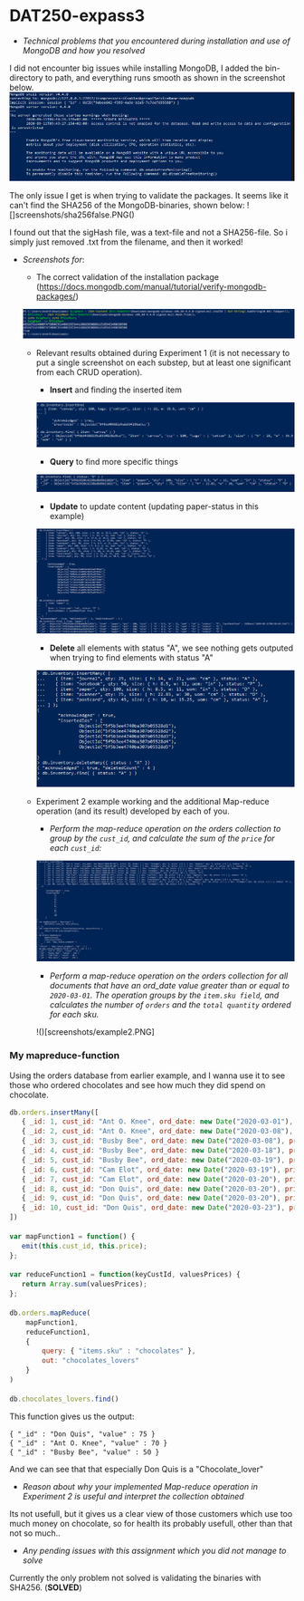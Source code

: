 # DAT250-expass3

* *Technical problems that you encountered during installation and use of MongoDB and how you resolved*

I did not encounter big issues while installing MongoDB, I added the bin-directory to path, and everything runs smooth as shown in the screenshot below. 
![](screenshots/mongodb.PNG)

The only issue I get is when trying to validate the packages. It seems like it can't find the SHA256 of the MongoDB-binaries, shown below:
![]screenshots/sha256false.PNG()

I found out that the sigHash file, was a text-file and not a SHA256-file. So i simply just removed .txt from the filename, and then it worked! 


* *Screenshots for*:
    - The correct validation of the installation package (https://docs.mongodb.com/manual/tutorial/verify-mongodb-packages/)

    ![](screenshots/verified.PNG)



    - Relevant results obtained during Experiment 1 (it is not necessary to put a single screenshot on each substep, but at least one significant from each CRUD operation).

        - **Insert** and finding the inserted item 
        
       ![insert](screenshots/insert.PNG) 

       - **Query** to find more specific things 

       ![](screenshots/query.PNG)

       - **Update** to update content (updating paper-status in this example) 

       ![](screenshots/update.PNG)

       - **Delete** all elements with status "A", we see nothing gets outputed when trying to find elements with status "A"

       ![](screenshots/delete.PNG)


    

    - Experiment 2 example working and the additional Map-reduce operation (and its result) developed by each of you.

        - *Perform the map-reduce operation on the orders collection to group by the ```cust_id```, and calculate the sum of the ```price``` for each ```cust_id```:*

        ![](screenshots/totalpricepercustomer.PNG)

        - *Perform a map-reduce operation on the orders collection for all documents that have an ord_date value greater than or equal to ```2020-03-01```. The operation groups by the ```item.sku field```, and calculates the number of ```orders``` and the ```total quantity``` ordered for each sku.*

        !()[screenshots/example2.PNG]

### My mapreduce-function 
Using the orders database from earlier example, and I wanna use it to see those who ordered chocolates and see how much they did spend on chocolate.
```javascript
db.orders.insertMany([
   { _id: 1, cust_id: "Ant O. Knee", ord_date: new Date("2020-03-01"), price: 25, items: [ { sku: "oranges", qty: 5, price: 2.5 }, { sku: "apples", qty: 5, price: 2.5 } ], status: "A" },
   { _id: 2, cust_id: "Ant O. Knee", ord_date: new Date("2020-03-08"), price: 70, items: [ { sku: "oranges", qty: 8, price: 2.5 }, { sku: "chocolates", qty: 5, price: 10 } ], status: "A" },
   { _id: 3, cust_id: "Busby Bee", ord_date: new Date("2020-03-08"), price: 50, items: [ { sku: "oranges", qty: 10, price: 2.5 }, { sku: "pears", qty: 10, price: 2.5 } ], status: "A" },
   { _id: 4, cust_id: "Busby Bee", ord_date: new Date("2020-03-18"), price: 25, items: [ { sku: "oranges", qty: 10, price: 2.5 } ], status: "A" },
   { _id: 5, cust_id: "Busby Bee", ord_date: new Date("2020-03-19"), price: 50, items: [ { sku: "chocolates", qty: 5, price: 10 } ], status: "A"},
   { _id: 6, cust_id: "Cam Elot", ord_date: new Date("2020-03-19"), price: 35, items: [ { sku: "carrots", qty: 10, price: 1.0 }, { sku: "apples", qty: 10, price: 2.5 } ], status: "A" },
   { _id: 7, cust_id: "Cam Elot", ord_date: new Date("2020-03-20"), price: 25, items: [ { sku: "oranges", qty: 10, price: 2.5 } ], status: "A" },
   { _id: 8, cust_id: "Don Quis", ord_date: new Date("2020-03-20"), price: 75, items: [ { sku: "chocolates", qty: 5, price: 10 }, { sku: "apples", qty: 10, price: 2.5 } ], status: "A" },
   { _id: 9, cust_id: "Don Quis", ord_date: new Date("2020-03-20"), price: 55, items: [ { sku: "carrots", qty: 5, price: 1.0 }, { sku: "apples", qty: 10, price: 2.5 }, { sku: "oranges", qty: 10, price: 2.5 } ], status: "A" },
   { _id: 10, cust_id: "Don Quis", ord_date: new Date("2020-03-23"), price: 25, items: [ { sku: "oranges", qty: 10, price: 2.5 } ], status: "A" }
])

var mapFunction1 = function() {
   emit(this.cust_id, this.price);
};

var reduceFunction1 = function(keyCustId, valuesPrices) {
   return Array.sum(valuesPrices);
};

db.orders.mapReduce(
    mapFunction1,
    reduceFunction1,
    {
        query: { "items.sku" : "chocolates" },
        out: "chocolates_lovers"
    }
)

db.chocolates_lovers.find()
```

This function gives us the output: 
```
{ "_id" : "Don Quis", "value" : 75 }
{ "_id" : "Ant O. Knee", "value" : 70 }
{ "_id" : "Busby Bee", "value" : 50 }
```
And we can see that that especially Don Quis is a "Chocolate_lover"

* *Reason about why your implemented Map-reduce operation in Experiment 2 is useful and interpret the collection obtained*

Its not usefull, but it gives us a clear view of those customers which use too much money on chocolate, so for health its probably usefull, other than that not so much.. 

* *Any pending issues with this assignment which you did not manage to solve*

Currently the only problem not solved is validating the binaries with SHA256. (**SOLVED**)